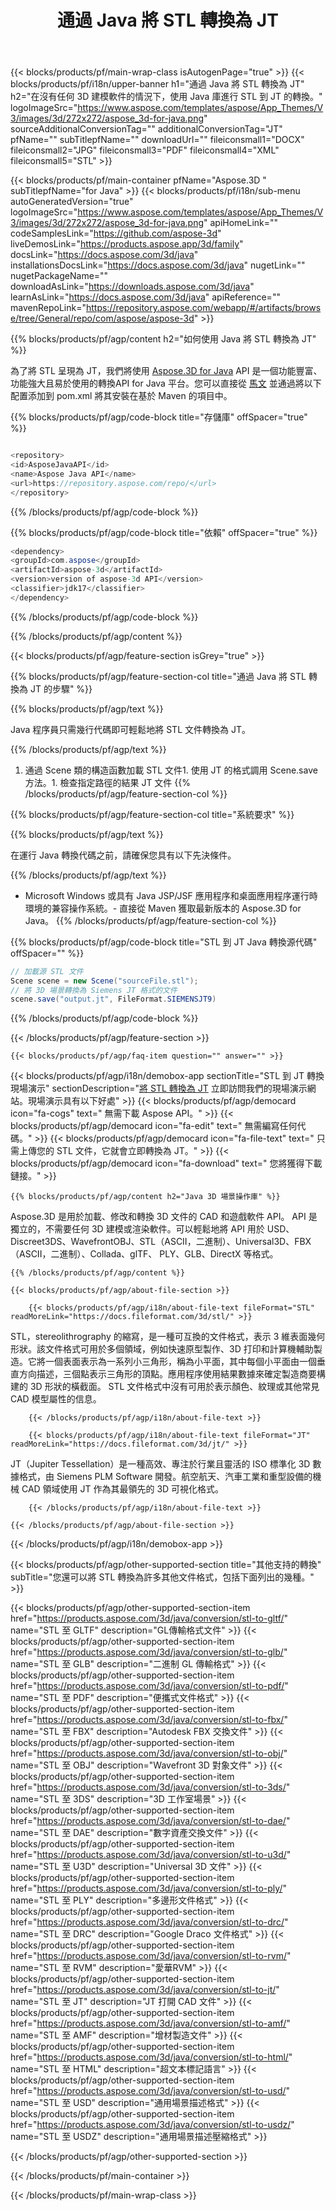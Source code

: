 ﻿---
title: 通過 Java 將 STL 轉換為 JT
weight: 530
url: /zh-hant/java/conversion/stl-to-jt/ 
description: STL 格式到 JT 文件的示例 Java 轉換代碼。使用此示例代碼在任何基於 Web 或桌面 Java 的應用程序中將 STL 轉換為 JT。
---
{{< blocks/products/pf/main-wrap-class isAutogenPage="true" >}}
{{< blocks/products/pf/i18n/upper-banner h1="通過 Java 將 STL 轉換為 JT" h2="在沒有任何 3D 建模軟件的情況下，使用 Java 庫進行 STL 到 JT 的轉換。" logoImageSrc="https://www.aspose.com/templates/aspose/App_Themes/V3/images/3d/272x272/aspose_3d-for-java.png" sourceAdditionalConversionTag="" additionalConversionTag="JT" pfName="" subTitlepfName="" downloadUrl="" fileiconsmall1="DOCX" fileiconsmall2="JPG" fileiconsmall3="PDF" fileiconsmall4="XML" fileiconsmall5="STL" >}}

{{< blocks/products/pf/main-container pfName="Aspose.3D " subTitlepfName="for Java" >}}
{{< blocks/products/pf/i18n/sub-menu autoGeneratedVersion="true" logoImageSrc="https://www.aspose.com/templates/aspose/App_Themes/V3/images/3d/272x272/aspose_3d-for-java.png" apiHomeLink="" codeSamplesLink="https://github.com/aspose-3d" liveDemosLink="https://products.aspose.app/3d/family" docsLink="https://docs.aspose.com/3d/java" installationsDocsLink="https://docs.aspose.com/3d/java" nugetLink="" nugetPackageName="" downloadAsLink="https://downloads.aspose.com/3d/java" learnAsLink="https://docs.aspose.com/3d/java" apiReference="" mavenRepoLink="https://repository.aspose.com/webapp/#/artifacts/browse/tree/General/repo/com/aspose/aspose-3d" >}}

{{% blocks/products/pf/agp/content h2="如何使用 Java 將 STL 轉換為 JT" %}}

 為了將 STL 呈現為 JT，我們將使用
 [Aspose.3D for Java](https://products.aspose.com/3d/java) 
 API 是一個功能豐富、功能強大且易於使用的轉換API for Java 平台。您可以直接從
 [馬文](https://repository.aspose.com/webapp/#/artifacts/browse/tree/General/repo/com/aspose/aspose-3d) 
 並通過將以下配置添加到 pom.xml 將其安裝在基於 Maven 的項目中。

{{% blocks/products/pf/agp/code-block title="存儲庫" offSpacer="true" %}}

```cs

<repository>
<id>AsposeJavaAPI</id>
<name>Aspose Java API</name>
<url>https://repository.aspose.com/repo/</url>
</repository>


```

{{% /blocks/products/pf/agp/code-block %}}

{{% blocks/products/pf/agp/code-block title="依賴" offSpacer="true" %}}

```cs
<dependency>
<groupId>com.aspose</groupId>
<artifactId>aspose-3d</artifactId>
<version>version of aspose-3d API</version>
<classifier>jdk17</classifier>
</dependency>


```

{{% /blocks/products/pf/agp/code-block %}}

{{% /blocks/products/pf/agp/content %}}

{{< blocks/products/pf/agp/feature-section isGrey="true" >}}

{{% blocks/products/pf/agp/feature-section-col title="通過 Java 將 STL 轉換為 JT 的步驟" %}}

{{% blocks/products/pf/agp/text %}}

 Java 程序員只需幾行代碼即可輕鬆地將 STL 文件轉換為 JT。

{{% /blocks/products/pf/agp/text %}}

1. 通過 Scene 類的構造函數加載 STL 文件1. 使用 JT 的格式調用 Scene.save 方法。1. 檢查指定路徑的結果 JT 文件
{{% /blocks/products/pf/agp/feature-section-col %}}

{{% blocks/products/pf/agp/feature-section-col title="系統要求" %}}

{{% blocks/products/pf/agp/text %}}

 在運行 Java 轉換代碼之前，請確保您具有以下先決條件。

{{% /blocks/products/pf/agp/text %}}

- Microsoft Windows 或具有 Java JSP/JSF 應用程序和桌面應用程序運行時環境的兼容操作系統。- 直接從 Maven 獲取最新版本的 Aspose.3D for Java。
{{% /blocks/products/pf/agp/feature-section-col %}}

{{% blocks/products/pf/agp/code-block title="STL 到 JT Java 轉換源代碼" offSpacer="" %}}

```cs
// 加載源 STL 文件
Scene scene = new Scene("sourceFile.stl");
// 將 3D 場景轉換為 Siemens JT 格式的文件
scene.save("output.jt", FileFormat.SIEMENSJT9)

```

{{% /blocks/products/pf/agp/code-block %}}

{{< /blocks/products/pf/agp/feature-section >}}

    {{< blocks/products/pf/agp/faq-item question="" answer="" >}}
 

<!-- aboutfile Starts -->

{{< blocks/products/pf/agp/i18n/demobox-app sectionTitle="STL 到 JT 轉換現場演示" sectionDescription="[將 STL 轉換為 JT](https://products.aspose.app/3d/conversion/stl-to-jt) 立即訪問我們的現場演示網站。現場演示具有以下好處" >}}
        {{< blocks/products/pf/agp/democard icon="fa-cogs" text=" 無需下載 Aspose API。" >}}
        {{< blocks/products/pf/agp/democard icon="fa-edit" text=" 無需編寫任何代碼。" >}}
        {{< blocks/products/pf/agp/democard icon="fa-file-text" text=" 只需上傳您的 STL 文件，它就會立即轉換為 JT。" >}}
        {{< blocks/products/pf/agp/democard icon="fa-download" text=" 您將獲得下載鏈接。" >}}

    {{% blocks/products/pf/agp/content h2="Java 3D 場景操作庫" %}}

 Aspose.3D 是用於加載、修改和轉換 3D 文件的 CAD 和遊戲軟件 API。 API 是獨立的，不需要任何 3D 建模或渲染軟件。可以輕鬆地將 API 用於 USD、Discreet3DS、WavefrontOBJ、STL（ASCII，二進制）、Universal3D、FBX（ASCII，二進制）、Collada、glTF、 PLY、GLB、DirectX 等格式。 



    {{% /blocks/products/pf/agp/content %}}

    {{< blocks/products/pf/agp/about-file-section >}}

        {{< blocks/products/pf/agp/i18n/about-file-text fileFormat="STL" readMoreLink="https://docs.fileformat.com/3d/stl/" >}}

STL，stereolithrography 的縮寫，是一種可互換的文件格式，表示 3 維表面幾何形狀。該文件格式可用於多個領域，例如快速原型製作、3D 打印和計算機輔助製造。它將一個表面表示為一系列小三角形，稱為小平面，其中每個小平面由一個垂直方向描述，三個點表示三角形的頂點。應用程序使用結果數據來確定製造商要構建的 3D 形狀的橫截面。 STL 文件格式中沒有可用於表示顏色、紋理或其他常見 CAD 模型屬性的信息。

        {{< /blocks/products/pf/agp/i18n/about-file-text >}}

        {{< blocks/products/pf/agp/i18n/about-file-text fileFormat="JT" readMoreLink="https://docs.fileformat.com/3d/jt/" >}}

JT（Jupiter Tessellation）是一種高效、專注於行業且靈活的 ISO 標準化 3D 數據格式，由 Siemens PLM Software 開發。航空航天、汽車工業和重型設備的機械 CAD 領域使用 JT 作為其最領先的 3D 可視化格式。


        {{< /blocks/products/pf/agp/i18n/about-file-text >}}

    {{< /blocks/products/pf/agp/about-file-section >}}

{{< /blocks/products/pf/agp/i18n/demobox-app >}}

<!-- aboutfile Ends -->

{{< blocks/products/pf/agp/other-supported-section title="其他支持的轉換" subTitle="您還可以將 STL 轉換為許多其他文件格式，包括下面列出的幾種。" >}}

{{< blocks/products/pf/agp/other-supported-section-item href="https://products.aspose.com/3d/java/conversion/stl-to-gltf/" name="STL 至 GLTF" description="GL傳輸格式文件" >}}
{{< blocks/products/pf/agp/other-supported-section-item href="https://products.aspose.com/3d/java/conversion/stl-to-glb/" name="STL 至 GLB" description="二進制 GL 傳輸格式" >}}
{{< blocks/products/pf/agp/other-supported-section-item href="https://products.aspose.com/3d/java/conversion/stl-to-pdf/" name="STL 至 PDF" description="便攜式文件格式" >}}
{{< blocks/products/pf/agp/other-supported-section-item href="https://products.aspose.com/3d/java/conversion/stl-to-fbx/" name="STL 至 FBX" description="Autodesk FBX 交換文件" >}}
{{< blocks/products/pf/agp/other-supported-section-item href="https://products.aspose.com/3d/java/conversion/stl-to-obj/" name="STL 至 OBJ" description="Wavefront 3D 對象文件" >}}
{{< blocks/products/pf/agp/other-supported-section-item href="https://products.aspose.com/3d/java/conversion/stl-to-3ds/" name="STL 至 3DS" description="3D 工作室場景" >}}
{{< blocks/products/pf/agp/other-supported-section-item href="https://products.aspose.com/3d/java/conversion/stl-to-dae/" name="STL 至 DAE" description="數字資產交換文件" >}}
{{< blocks/products/pf/agp/other-supported-section-item href="https://products.aspose.com/3d/java/conversion/stl-to-u3d/" name="STL 至 U3D" description="Universal 3D 文件" >}}
{{< blocks/products/pf/agp/other-supported-section-item href="https://products.aspose.com/3d/java/conversion/stl-to-ply/" name="STL 至 PLY" description="多邊形文件格式" >}}
{{< blocks/products/pf/agp/other-supported-section-item href="https://products.aspose.com/3d/java/conversion/stl-to-drc/" name="STL 至 DRC" description="Google Draco 文件格式" >}}
{{< blocks/products/pf/agp/other-supported-section-item href="https://products.aspose.com/3d/java/conversion/stl-to-rvm/" name="STL 至 RVM" description="愛華RVM" >}}
{{< blocks/products/pf/agp/other-supported-section-item href="https://products.aspose.com/3d/java/conversion/stl-to-jt/" name="STL 至 JT" description="JT 打開 CAD 文件" >}}
{{< blocks/products/pf/agp/other-supported-section-item href="https://products.aspose.com/3d/java/conversion/stl-to-amf/" name="STL 至 AMF" description="增材製造文件" >}}
{{< blocks/products/pf/agp/other-supported-section-item href="https://products.aspose.com/3d/java/conversion/stl-to-html/" name="STL 至 HTML" description="超文本標記語言" >}}
{{< blocks/products/pf/agp/other-supported-section-item href="https://products.aspose.com/3d/java/conversion/stl-to-usd/" name="STL 至 USD" description="通用場景描述格式" >}}
{{< blocks/products/pf/agp/other-supported-section-item href="https://products.aspose.com/3d/java/conversion/stl-to-usdz/" name="STL 至 USDZ" description="通用場景描述壓縮格式" >}}

{{< /blocks/products/pf/agp/other-supported-section >}}

{{< /blocks/products/pf/main-container >}}
    
{{< /blocks/products/pf/main-wrap-class >}}